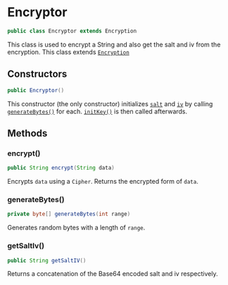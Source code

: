 # Encryptor
```java
public class Encryptor extends Encryption
```
This class is used to encrypt a String and also get the salt and iv from the
encryption. This class extends [`Encryption`](Encryption.md)


## Constructors
```java
public Encryptor()
```
This constructor (the only constructor) initializes
[`salt`](Encryption.md#salt) and [`iv`](Encryption.md#iv) by calling
[`generateBytes()`](#generatebytes) for each.
[`initKey()`](Encryption.md#initkey) is then called afterwards.

## Methods

### encrypt()
```java
public String encrypt(String data)
```
Encrypts `data` using a `Cipher`. Returns the encrypted form of `data`.

### generateBytes()
```java
private byte[] generateBytes(int range)
```
Generates random bytes with a length of `range`.

### getSaltIv()
```java
public String getSaltIV()
```
Returns a concatenation of the Base64 encoded salt and iv respectively.

